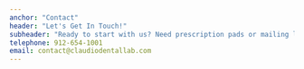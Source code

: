 ```yaml
---
anchor: "Contact"
header: "Let's Get In Touch!"
subheader: "Ready to start with us? Need prescription pads or mailing labels? Give us a call or send us an email and we will get back to you as soon as possible!"
telephone: 912-654-1001
email: contact@claudiodentallab.com
---
```

